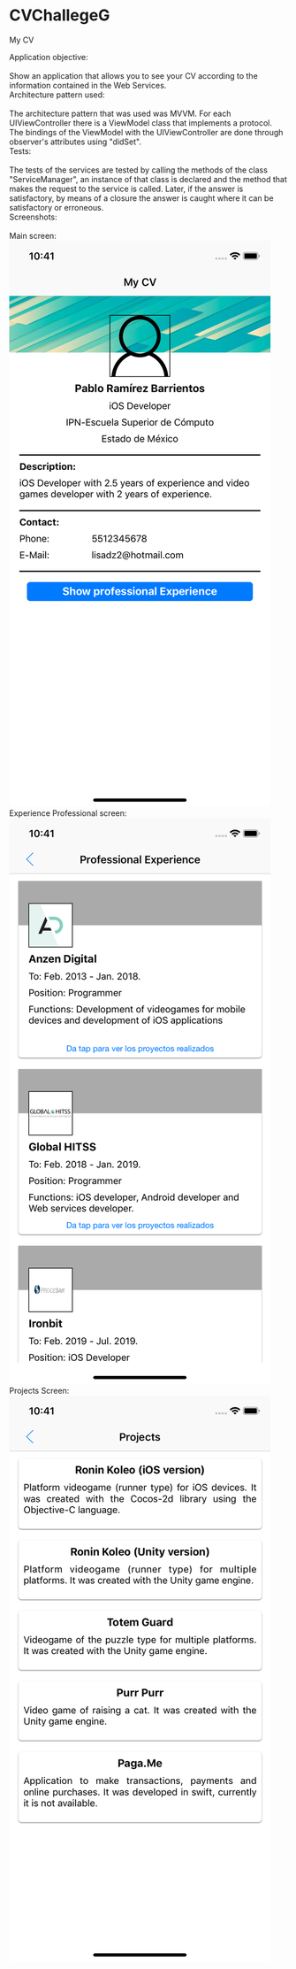 # CVChallegeG
My CV<br>

Application objective:<br><br>
Show an application that allows you to see your CV according to the information contained in the Web Services.<br>
Architecture pattern used:<br><br>
The architecture pattern that was used was MVVM. For each UIViewController there is a ViewModel class that implements a protocol. The bindings of the ViewModel with the UIViewController are done through observer's attributes using "didSet".<br>
Tests:<br><br>
The tests of the services are tested by calling the methods of the class "ServiceManager", an instance of that class is declared and the method that makes the request to the service is called. Later, if the answer is satisfactory, by means of a closure the answer is caught where it can be satisfactory or erroneous.<br>
Screenshots:<br><br>
Main screen:
![Main](main.png)
Experience Professional screen:
![ExpProf](expProf.png)
Projects Screen:
![projects](projects.png)

